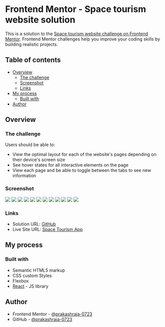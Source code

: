 # Frontend Mentor - Space tourism website solution

This is a solution to the [Space tourism website challenge on Frontend Mentor](https://www.frontendmentor.io/challenges/space-tourism-multipage-website-gRWj1URZ3). Frontend Mentor challenges help you improve your coding skills by building realistic projects. 

## Table of contents

- [Overview](#overview)
  - [The challenge](#the-challenge)
  - [Screenshot](#screenshot)
  - [Links](#links)
- [My process](#my-process)
  - [Built with](#built-with)
- [Author](#author)

## Overview

### The challenge

Users should be able to:

- View the optimal layout for each of the website's pages depending on their device's screen size
- See hover states for all interactive elements on the page
- View each page and be able to toggle between the tabs to see new information

### Screenshot

![](/src/assets/screenshot/Screen%20Shot%202023-07-06%20at%2000.19.25.png)
![](/src/assets/screenshot/Screen%20Shot%202023-07-06%20at%2000.19.32.png)
![](/src/assets/screenshot/Screen%20Shot%202023-07-06%20at%2000.19.40.png)
![](/src/assets/screenshot/Screen%20Shot%202023-07-06%20at%2000.19.47.png)
![](./src/assets/screenshot/Screen%20Shot%202023-07-06%20at%2001.09.45.png)
![](./src/assets/screenshot/Screen%20Shot%202023-07-06%20at%2001.09.54.png)
![](./src/assets/screenshot/Screen%20Shot%202023-07-06%20at%2001.10.04.png)
![](./src/assets/screenshot/Screen%20Shot%202023-07-06%20at%2001.10.27.png)
![](./src/assets/screenshot/Screen%20Shot%202023-07-06%20at%2001.10.32.png)
![](./src/assets/screenshot/Screen%20Shot%202023-07-06%20at%2001.10.36.png)
![](./src/assets/screenshot/Screen%20Shot%202023-07-06%20at%2001.10.44.png)
![](./src/assets/screenshot/Screen%20Shot%202023-07-06%20at%2001.12.21.png)


### Links

- Solution URL: [GitHub](https://github.com/prakashraja-0723/space-tourism-app/)
- Live Site URL: [Space Tourism App](https://space-tourism-app-topaz.vercel.app/)

## My process

### Built with

- Semantic HTML5 markup
- CSS custom Styles
- Flexbox
- [React](https://reactjs.org/) - JS library

## Author

- Frontend Mentor - [@prakashraja-0723](https://www.frontendmentor.io/profile/prakashraja-0723)
- GitHub - [@prakashraja-0723](https://github.com/prakashraja-0723)
